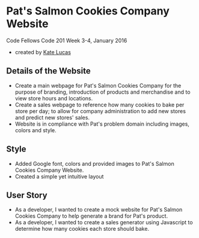 # Pat's Salmon Cookies Company Website
Code Fellows Code 201 Week 3-4, January 2016
* created by [Kate Lucas](https://github.com/katepaulino)

## Details of the Website
  - Create a main webpage for Pat's Salmon Cookies Company for the purpose of branding, introduction of products and merchandise and to view store hours and locations.
  - Create a sales webpage to reference how many cookies to bake per store per day; to allow for company administration to add new stores and predict new stores' sales.
  - Website is in compliance with Pat's problem domain including images, colors and style.

## Style
  - Added Google font, colors and provided images to Pat's Salmon Cookies Company Website.
  - Created a simple yet intuitive layout

## User Story
 - As a developer, I wanted to create a mock website for Pat's Salmon Cookies Company to help generate a brand for Pat's product.
 - As a developer, I wanted to create a sales generator using Javascript to determine how many cookies each store should bake.
